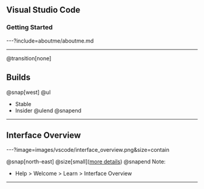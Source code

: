 ## Visual Studio Code
### Getting Started

---?include=aboutme/aboutme.md

---
@transition[none]

## Builds
@snap[west]
@ul
- Stable
- Insider
@ulend
@snapend
---

## Interface Overview

---?image=images/vscode/interface_overview.png&size=contain

@snap[north-east]
@size[small]([more details](https://code.visualstudio.com/docs/getstarted/userinterface))
@snapend
Note:
- Help > Welcome > Learn > Interface Overview
---

